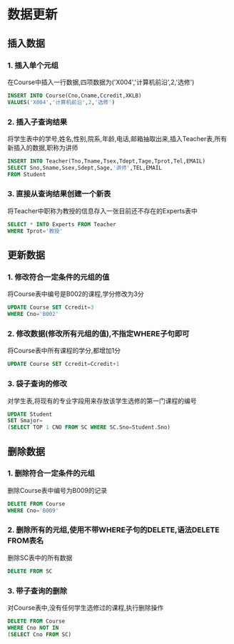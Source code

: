 # 数据更新

## 插入数据

### 1. 插入单个元组

在Course中插入一行数据,四项数据为('X004','计算机前沿',2,'选修')
```sql
INSERT INTO Course(Cno,Cname,Ccredit,XKLB)
VALUES('X004','计算机前沿',2,'选修')
```

### 2. 插入子查询结果

将学生表中的学号,姓名,性别,院系,年龄,电话,邮箱抽取出来,插入Teacher表,所有新插入的数据,职称为讲师
```sql
INSERT INTO Teacher(Tno,Tname,Tsex,Tdept,Tage,Tprot,Tel,EMAIL)
SELECT Sno,Sname,Ssex,Sdept,Sage,'讲师',TEL,EMAIL 
FROM Student 
```

### 3. 直接从查询结果创建一个新表

将Teacher中职称为教授的信息存入一张目前还不存在的Experts表中
```sql
SELECT * INTO Experts FROM Teacher
WHERE Tprot='教授'
```

## 更新数据

### 1. 修改符合一定条件的元组的值

将Course表中编号是B002的课程,学分修改为3分
```sql
UPDATE Course SET Ccredit=3
WHERE Cno='B002'
```

### 2. 修改数据(修改所有元组的值),不指定WHERE子句即可

将Course表中所有课程的学分,都增加1分
```sql
UPDATE Course SET Ccredit=Ccredit+1
```

### 3. 袋子查询的修改

对学生表,将现有的专业字段用来存放该学生选修的第一门课程的编号
```sql
UPDATE Student
SET Smajor=
(SELECT TOP 1 CNO FROM SC WHERE SC.Sno=Student.Sno)
```

## 删除数据

### 1. 删除符合一定条件的元组

删除Course表中编号为B009的记录
```sql
DELETE FROM Course
WHERE Cno='B009'
```

### 2. 删除所有的元组,使用不带WHERE子句的DELETE,语法DELETE FROM表名

删除SC表中的所有数据
```sql
DELETE FROM SC
```

### 3. 带子查询的删除

对Course表中,没有任何学生选修过的课程,执行删除操作
```sql
DELETE FROM Course
WHERE Cno NOT IN
(SELECT Cno FROM SC)
```